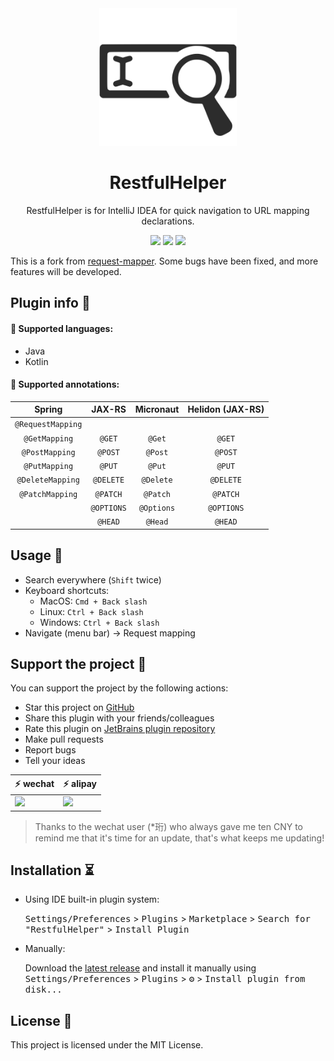 <div align="center">
    <a href="https://plugins.jetbrains.com/plugin/17400-restfulhelper">
        <img src="./src/main/resources/META-INF/pluginIcon.svg" width="220" height="220" alt="logo"/>
    </a>
</div>
<h1 align="center">RestfulHelper</h1>
<p align="center">RestfulHelper is for IntelliJ IDEA for quick navigation to URL mapping declarations.</p>

<p align="center">
<a href="https://github.com/Nayacco/RestfulHelper/actions"><img src="https://github.com/Nayacco/RestfulHelper/workflows/Build/badge.svg"></a>
<a href="https://plugins.jetbrains.com/plugin/17400-restfulhelper"><img src="https://img.shields.io/jetbrains/plugin/v/17400.svg"></a>
<a href="https://plugins.jetbrains.com/plugin/17400-restfulhelper"><img src="https://img.shields.io/jetbrains/plugin/d/17400.svg"></a>
</p>

<!-- Plugin description -->

This is a fork from [request-mapper](https://plugins.jetbrains.com/plugin/9567-request-mapper). Some bugs have been fixed, and more features will be developed.

## Plugin info 🌵

#### 📙 Supported languages:

- Java
- Kotlin

#### 📙 Supported annotations:

| Spring  | JAX-RS  | Micronaut  | Helidon (JAX-RS) |
|:-:|:-:|:-:|:-:|
| ```@RequestMapping``` | | | |
| ```@GetMapping``` | ```@GET``` | ```@Get``` | ```@GET``` |
| ```@PostMapping```  | ```@POST``` | ```@Post``` | ```@POST``` |
| ```@PutMapping``` | ```@PUT``` | ```@Put``` | ```@PUT``` |
| ```@DeleteMapping``` | ```@DELETE``` | ```@Delete``` | ```@DELETE``` |
| ```@PatchMapping``` | ```@PATCH``` |  ```@Patch``` | ```@PATCH``` |
| | ```@OPTIONS``` |  ```@Options``` | ```@OPTIONS``` |
| | ```@HEAD``` | ```@Head``` | ```@HEAD``` |

## Usage 👣

- Search everywhere (```Shift``` twice)
- Keyboard shortcuts:
  - MacOS: ```Cmd + Back slash```
  - Linux: ```Ctrl + Back slash```
  - Windows: ```Ctrl + Back slash```
- Navigate (menu bar) -> Request mapping

## Support the project 🧡

You can support the project by the following actions:
* Star this project on [GitHub](https://github.com/Nayacco/RestfulHelper)
* Share this plugin with your friends/colleagues
* Rate this plugin on [JetBrains plugin repository](https://plugins.jetbrains.com/plugin/17400-restfulhelper)
* Make pull requests
* Report bugs
* Tell your ideas

|  ⚡ **wechat**           | ⚡ **alipay**           |
| ------------------------ | ------------------------ |
|<img width=200 src="https://cdn.jsdelivr.net/gh/nayacco/cdn@master/blog/donate_wechat.png"/>|<img width=200 src="https://cdn.jsdelivr.net/gh/nayacco/cdn@master/blog/donate_alipay.png"/>|

> Thanks to the wechat user (*珩) who always gave me ten CNY to remind me that it's time for an update, that's what keeps me updating!

<!-- Plugin description end -->

## Installation ⏳

- Using IDE built-in plugin system:
  
  <kbd>Settings/Preferences</kbd> > <kbd>Plugins</kbd> > <kbd>Marketplace</kbd> > <kbd>Search for "RestfulHelper"</kbd> >
  <kbd>Install Plugin</kbd>
  
- Manually:

  Download the [latest release](https://github.com/Nayacco/RestfulHelper/releases/latest) and install it manually using
  <kbd>Settings/Preferences</kbd> > <kbd>Plugins</kbd> > <kbd>⚙️</kbd> > <kbd>Install plugin from disk...</kbd>

## License 📄

This project is licensed under the MIT License.
